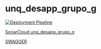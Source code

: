 # unq_desapp_grupo_g

[![Deployment Pipeline](https://github.com/JuanIgnGarcia/unq_desapp_grupo_g/actions/workflows/Pipeline.yml/badge.svg)](https://github.com/JuanIgnGarcia/unq_desapp_grupo_g/actions/workflows/Pipeline.yml)

[SonarCloud unq_desapp_grupo_g](https://sonarcloud.io/summary/overall?id=JuanIgnGarcia_unq_desapp_grupo_g) 

[SWAGGER](http://localhost:8080/swagger-ui.html)
